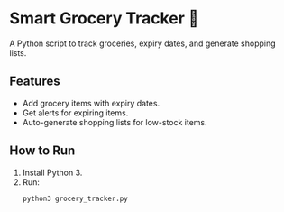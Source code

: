 # Smart Grocery Tracker 🛒

A Python script to track groceries, expiry dates, and generate shopping lists.

## Features
- Add grocery items with expiry dates.
- Get alerts for expiring items.
- Auto-generate shopping lists for low-stock items.

## How to Run
1. Install Python 3.
2. Run:
   ```sh
   python3 grocery_tracker.py
